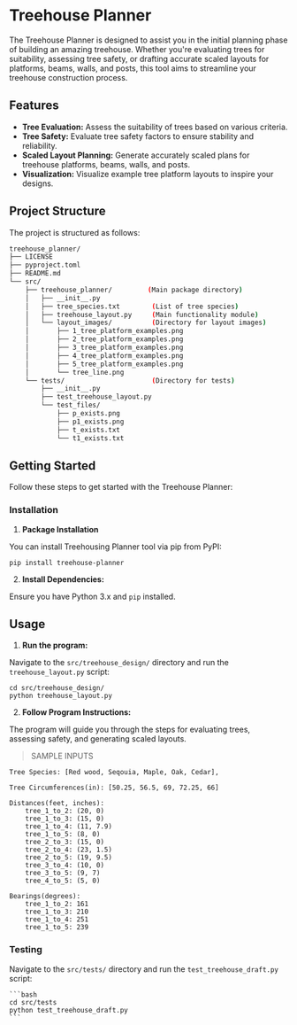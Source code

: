 # Treehouse Planner  

The Treehouse Planner is designed to assist you in the initial planning phase of building an amazing treehouse. Whether you're evaluating trees for suitability, assessing tree safety, or drafting accurate scaled layouts for platforms, beams, walls, and posts, this tool aims to streamline your treehouse construction process.

## Features

- **Tree Evaluation:** Assess the suitability of trees based on various criteria.
- **Tree Safety:** Evaluate tree safety factors to ensure stability and reliability.
- **Scaled Layout Planning:** Generate accurately scaled plans for treehouse platforms, beams, walls, and posts.
- **Visualization:** Visualize example tree platform layouts to inspire your designs.

## Project Structure

The project is structured as follows:

```bash
treehouse_planner/
├── LICENSE
├── pyproject.toml
├── README.md
└── src/
    ├── treehouse_planner/         (Main package directory)
    │   ├── __init__.py
    │   ├── tree_species.txt        (List of tree species)
    │   ├── treehouse_layout.py     (Main functionality module)
    │   └── layout_images/          (Directory for layout images)
    │       ├── 1_tree_platform_examples.png
    │       ├── 2_tree_platform_examples.png
    │       ├── 3_tree_platform_examples.png
    │       ├── 4_tree_platform_examples.png
    │       ├── 5_tree_platform_examples.png
    │       └── tree_line.png
    └── tests/                      (Directory for tests)
        ├── __init__.py
        ├── test_treehouse_layout.py
        └── test_files/
            ├── p_exists.png
            ├── p1_exists.png
            ├── t_exists.txt
            └── t1_exists.txt
```

## Getting Started

Follow these steps to get started with the Treehouse Planner:

### Installation

1. **Package Installation**

You can install Treehousing Planner tool via pip from PyPI:


    pip install treehouse-planner


2. **Install Dependencies:**

Ensure you have Python 3.x and `pip` installed.

## Usage

1. **Run the program:**

Navigate to the `src/treehouse_design/` directory and run the `treehouse_layout.py` script:

    
    cd src/treehouse_design/
    python treehouse_layout.py


2. **Follow Program Instructions:**

The program will guide you through the steps for evaluating trees, assessing safety, and generating scaled layouts. 

>SAMPLE INPUTS

    Tree Species: [Red wood, Seqouia, Maple, Oak, Cedar],
    
    Tree Circumferences(in): [50.25, 56.5, 69, 72.25, 66]
    
    Distances(feet, inches):
        tree_1_to_2: (20, 0)
        tree_1_to_3: (15, 0)
        tree_1_to_4: (11, 7.9)
        tree_1_to_5: (8, 0)
        tree_2_to_3: (15, 0)
        tree_2_to_4: (23, 1.5)
        tree_2_to_5: (19, 9.5)
        tree_3_to_4: (10, 0)
        tree_3_to_5: (9, 7)
        tree_4_to_5: (5, 0)
        
    Bearings(degrees):
        tree_1_to_2: 161
        tree_1_to_3: 210
        tree_1_to_4: 251
        tree_1_to_5: 239

### Testing

Navigate to the `src/tests/` directory and run the `test_treehouse_draft.py` script:

    ```bash
    cd src/tests
    python test_treehouse_draft.py
    ```
